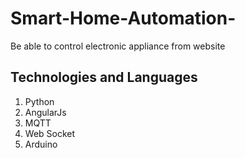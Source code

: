 # Smart-Home-Automation-
Be able to control electronic appliance from website 

<h2>Technologies and Languages</h2>
<ol><li>Python</li><li>AngularJs</li><li>MQTT</li><li>Web Socket</li><li>Arduino</li>
